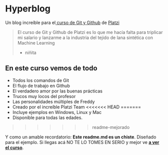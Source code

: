# Hyperblog 
Un blog incre&iacute;ble para el[ curso de Git y Github](https://platzi.com/cursos/git-github/ " curso de Git y Github") de [Platzi](https://platzi.com/ "Platzi")
> El curso de Git y Github de Platzi es lo que me hac&iacute;­a falta para triplicar mi salario y lanzarme a la industria del tejido de lana sint&eacute;tica con Machine Learning
> - niñita

## En este curso vemos de todo
* Todos los comandos de Git
* El flujo de trabajo en Github
* El verdadero amor por las buenas pr&aacute;cticas
* Trucos muy locos del profesor
* Las personalidades m&uacute;ltiples de Freddy
* Creado por el incre&iacute;ble Platzi Team
<<<<<<< HEAD
=======
* Incluye ejemplos en Windows, Linux y Mac
* Disponible para todas las edades.
>>>>>>> readme-mejorado

Y como un amable recordatorio: **Este readme.md es un chiste**.  Diseñado para el ejemplo. Si llegas ac&aacute; NO TE LO TOMES EN SERIO y mejor ve [**a ver el curso**](https://platzi.com/cursos/git-github/ "a ver el curso").